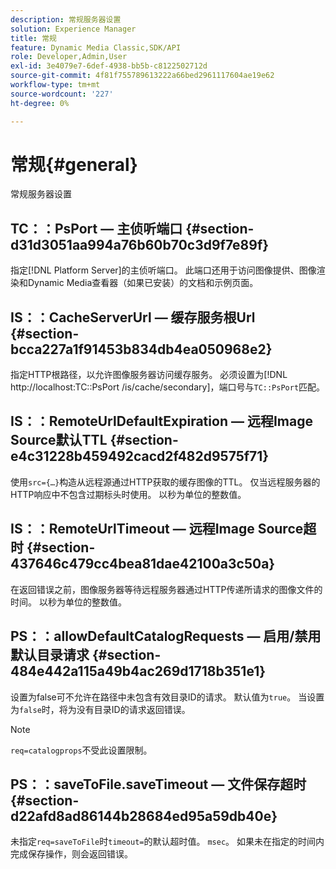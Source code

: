 ```yaml
---
description: 常规服务器设置
solution: Experience Manager
title: 常规
feature: Dynamic Media Classic,SDK/API
role: Developer,Admin,User
exl-id: 3e4079e7-6def-4938-bb5b-c8122502712d
source-git-commit: 4f81f755789613222a66bed2961117604ae19e62
workflow-type: tm+mt
source-wordcount: '227'
ht-degree: 0%

---
```


# 常规{#general}

常规服务器设置

## TC：：PsPort — 主侦听端口 {#section-d31d3051aa994a76b60b70c3d9f7e89f}

指定[!DNL Platform Server]的主侦听端口。 此端口还用于访问图像提供、图像渲染和Dynamic Media查看器（如果已安装）的文档和示例页面。

## IS：：CacheServerUrl — 缓存服务根Url {#section-bcca227a1f91453b834db4ea050968e2}

指定HTTP根路径，以允许图像服务器访问缓存服务。 必须设置为[!DNL http://localhost:TC::PsPort /is/cache/secondary]，端口号与`TC::PsPort`匹配。

## IS：：RemoteUrlDefaultExpiration — 远程Image Source默认TTL {#section-e4c31228b459492cacd2f482d9575f71}

使用`src={…}`构造从远程源通过HTTP获取的缓存图像的TTL。 仅当远程服务器的HTTP响应中不包含过期标头时使用。 以秒为单位的整数值。

## IS：：RemoteUrlTimeout — 远程Image Source超时 {#section-437646c479cc4bea81dae42100a3c50a}

在返回错误之前，图像服务器等待远程服务器通过HTTP传递所请求的图像文件的时间。 以秒为单位的整数值。

## PS：：allowDefaultCatalogRequests — 启用/禁用默认目录请求 {#section-484e442a115a49b4ac269d1718b351e1}

设置为false可不允许在路径中未包含有效目录ID的请求。 默认值为`true`。 当设置为`false`时，将为没有目录ID的请求返回错误。

>[!NOTE]
>
>`req=catalogprops`不受此设置限制。

## PS：：saveToFile.saveTimeout — 文件保存超时 {#section-d22afd8ad86144b28684ed95a59db40e}

未指定`req=saveToFile`时`timeout=`的默认超时值。 `msec`。 如果未在指定的时间内完成保存操作，则会返回错误。
